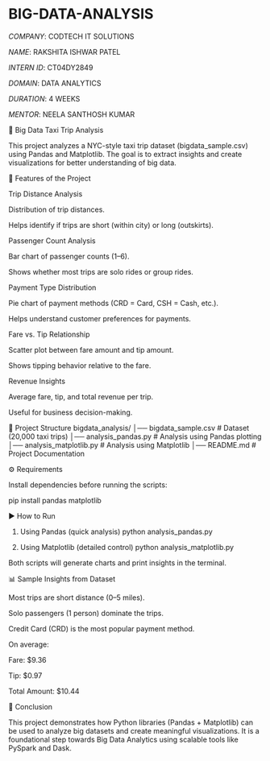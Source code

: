 # BIG-DATA-ANALYSIS
*COMPANY*: CODTECH IT SOLUTIONS

*NAME*: RAKSHITA ISHWAR PATEL

*INTERN ID*: CT04DY2849

*DOMAIN*: DATA ANALYTICS

*DURATION*: 4 WEEKS

*MENTOR*:  NEELA SANTHOSH KUMAR

🚖 Big Data Taxi Trip Analysis

This project analyzes a NYC-style taxi trip dataset (bigdata_sample.csv) using Pandas and Matplotlib.
The goal is to extract insights and create visualizations for better understanding of big data.

📌 Features of the Project

Trip Distance Analysis

Distribution of trip distances.

Helps identify if trips are short (within city) or long (outskirts).

Passenger Count Analysis

Bar chart of passenger counts (1–6).

Shows whether most trips are solo rides or group rides.

Payment Type Distribution

Pie chart of payment methods (CRD = Card, CSH = Cash, etc.).

Helps understand customer preferences for payments.

Fare vs. Tip Relationship

Scatter plot between fare amount and tip amount.

Shows tipping behavior relative to the fare.

Revenue Insights

Average fare, tip, and total revenue per trip.

Useful for business decision-making.

📂 Project Structure
bigdata_analysis/
│── bigdata_sample.csv       # Dataset (20,000 taxi trips)
│── analysis_pandas.py       # Analysis using Pandas plotting
│── analysis_matplotlib.py   # Analysis using Matplotlib
│── README.md                # Project Documentation

⚙️ Requirements

Install dependencies before running the scripts:

pip install pandas matplotlib

▶️ How to Run
1. Using Pandas (quick analysis)
python analysis_pandas.py

2. Using Matplotlib (detailed control)
python analysis_matplotlib.py


Both scripts will generate charts and print insights in the terminal.

📊 Sample Insights from Dataset

Most trips are short distance (0–5 miles).

Solo passengers (1 person) dominate the trips.

Credit Card (CRD) is the most popular payment method.

On average:

Fare: $9.36

Tip: $0.97

Total Amount: $10.44

🎯 Conclusion

This project demonstrates how Python libraries (Pandas + Matplotlib) can be used to analyze big datasets and create meaningful visualizations.
It is a foundational step towards Big Data Analytics using scalable tools like PySpark and Dask.
